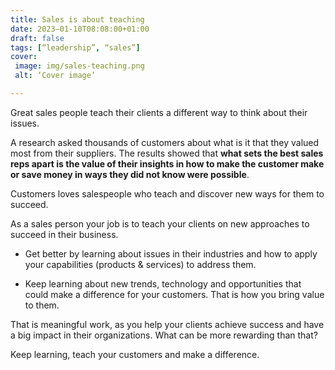 ```yaml
---
title: Sales is about teaching
date: 2023–01-10T08:08:00+01:00
draft: false
tags: [“leadership”, “sales”]
cover:
 image: img/sales-teaching.png
 alt: ‘Cover image’

---
```


Great sales people teach their clients a different way to think about their issues.

A research asked thousands of customers about what is it that they valued most from their suppliers. The results showed that **what sets the best sales reps apart is the value of their insights in how to make the customer make or save money in ways they did not know were possible**. 

Customers loves salespeople who teach and discover new ways for them to succeed.

As a sales person your job is to teach your clients on new approaches to succeed in their business.

- Get better by learning about issues in their industries and how to apply your capabilities (products & services) to address them.

- Keep learning about new trends, technology and opportunities that could make a difference for your customers. That is how you bring value to them.

That is meaningful work, as you help your clients achieve success and have a big  impact in their organizations.
What can be more rewarding than that?

Keep learning, teach your customers and make a difference.


